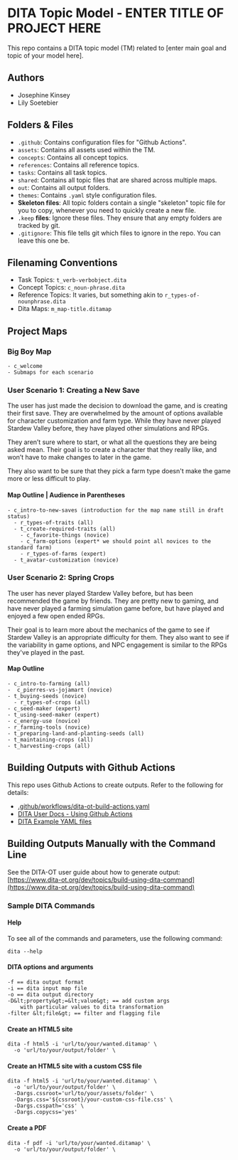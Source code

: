 # DITA Topic Model - ENTER TITLE OF PROJECT HERE

This repo contains a DITA topic model (TM) related to [enter main goal and topic of your model here].

## Authors

- Josephine Kinsey
- Lily Soetebier

## Folders &amp; Files

- `.github`: Contains configuration files for "Github Actions".
- `assets`: Contains all assets used within the TM.
- `concepts`: Contains all concept topics.
- `references`: Contains all reference topics.
- `tasks`: Contains all task topics.
- `shared`: Contains all topic files that are shared across multiple maps.
- `out`: Contains all output folders.
- `themes`: Contains `.yaml` style configuration files.
- **Skeleton files**: All topic folders contain a single "skeleton" topic file for you to copy, whenever you need to quickly create a new file.
- `.keep` **files**: Ignore these files. They ensure that any empty folders are tracked by git. 
- `.gitignore`: This file tells git which files to ignore in the repo. You can leave this one be.

## Filenaming Conventions

- Task Topics: `t_verb-verbobject.dita`
- Concept Topics: `c_noun-phrase.dita`
- Reference Topics: It varies, but something akin to `r_types-of-nounphrase.dita`
- Dita Maps: `m_map-title.ditamap`

## Project Maps
  ### Big Boy Map
    - c_welcome
    - Submaps for each scenario
  ### User Scenario 1: Creating a New Save
  The user has just made the decision to download the game, and is creating their first save. They are overwhelmed by the amount of options available for character customization and farm type. 
  While they have never played Stardew Valley before, they have played other simulations and RPGs.

  They aren’t sure where to start, or what all the questions they are being asked mean. Their goal is to create a character that they really like, and won’t have to make changes to later in the game. 

  They also want to be sure that they pick a farm type doesn't make the game more or less difficult to play.

  #### Map Outline | Audience in Parentheses
    - c_intro-to-new-saves (introduction for the map name still in draft status)
      - r_types-of-traits (all)
      - t_create-required-traits (all) 
        - c_favorite-things (novice)
        - c_farm-options (expert* we should point all novices to the standard farm)
        - r_types-of-farms (expert)
      - t_avatar-customization (novice)
  ### User Scenario 2: Spring Crops
  The user has never played Stardew Valley before, but has been recommended the game by friends. They are pretty new to gaming, and have never played a farming simulation game before, but have played and enjoyed a few open ended RPGs.

  Their goal is to learn more about the mechanics of the game to see if Stardew Valley is an appropriate difficulty for them. They also want to see if the variability in game options, and NPC engagement is similar to the RPGs they've played in the past.

  #### Map Outline
    - c_intro-to-farming (all)
    -  c_pierres-vs-jojamart (novice)
    - t_buying-seeds (novice)
      - r_types-of-crops (all)
    - c_seed-maker (expert)
    - t_using-seed-maker (expert)
    - c_energy-use (novice)
    - r_farming-tools (novice)
    - t_preparing-land-and-planting-seeds (all)
    - t_maintaining-crops (all)
    - t_harvesting-crops (all)

## Building Outputs with Github Actions

This repo uses Github Actions to create outputs. Refer to the following for details: 

- [.github/workflows/dita-ot-build-actions.yaml](.github/workflows/dita-ot-build-actions.yaml)
- [DITA User Docs - Using Github Actions](https://www.dita-ot.org/dev/topics/using-github-actions)
- [DITA Example YAML files](https://github.com/dita-ot/docs/blob/develop/samples/github-actions/build-using-a-project-file.yaml)

## Building Outputs Manually with the Command Line

See the DITA-OT user guide about how to generate output: [https://www.dita-ot.org/dev/topics/build-using-dita-command](https://www.dita-ot.org/dev/topics/build-using-dita-command)

### Sample DITA Commands

#### Help

To see all of the commands and parameters, use the following command:

```
dita --help
```

#### DITA options and arguments

```
-f == dita output format
-i == dita input map file
-o == dita output directory
-D&lt;property&gt;=&lt;value&gt; == add custom args
    with particular values to dita transformation
-filter &lt;file&gt; == filter and flagging file
```

#### Create an HTML5 site

```
dita -f html5 -i 'url/to/your/wanted.ditamap' \
  -o 'url/to/your/output/folder' \
```

#### Create an HTML5 site with a custom CSS file

```
dita -f html5 -i 'url/to/your/wanted.ditamap' \
  -o 'url/to/your/output/folder' \
  -Dargs.cssroot='url/to/your/assets/folder' \
  -Dargs.css='${cssroot}/your-custom-css-file.css' \
  -Dargs.csspath='css' \
  -Dargs.copycss='yes'
```

#### Create a PDF

```
dita -f pdf -i 'url/to/your/wanted.ditamap' \
  -o 'url/to/your/output/folder' \
```

